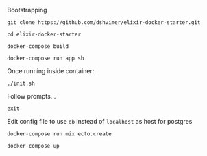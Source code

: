 Bootstrapping

`git clone https://github.com/dshvimer/elixir-docker-starter.git`

`cd elixir-docker-starter`

`docker-compose build`

`docker-compose run app sh`

Once running inside container:

`./init.sh`

Follow prompts...

`exit`

Edit config file to use `db` instead of `localhost` as host for postgres

`docker-compose run mix ecto.create`

`docker-compose up`
